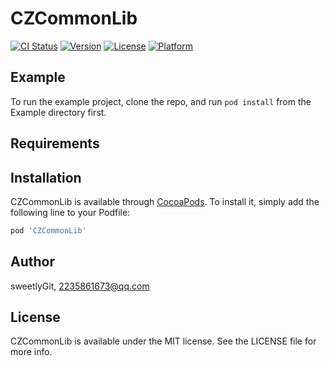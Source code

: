 # CZCommonLib

[![CI Status](https://img.shields.io/travis/sweetlyGit/CZCommonLib.svg?style=flat)](https://travis-ci.org/sweetlyGit/CZCommonLib)
[![Version](https://img.shields.io/cocoapods/v/CZCommonLib.svg?style=flat)](https://cocoapods.org/pods/CZCommonLib)
[![License](https://img.shields.io/cocoapods/l/CZCommonLib.svg?style=flat)](https://cocoapods.org/pods/CZCommonLib)
[![Platform](https://img.shields.io/cocoapods/p/CZCommonLib.svg?style=flat)](https://cocoapods.org/pods/CZCommonLib)

## Example

To run the example project, clone the repo, and run `pod install` from the Example directory first.

## Requirements

## Installation

CZCommonLib is available through [CocoaPods](https://cocoapods.org). To install
it, simply add the following line to your Podfile:

```ruby
pod 'CZCommonLib'
```

## Author

sweetlyGit, 2235861673@qq.com

## License

CZCommonLib is available under the MIT license. See the LICENSE file for more info.
